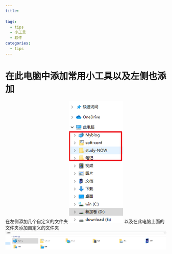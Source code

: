 ```yaml
---
title: 

tags:
  - tips
  - 小工具
  - 软件
categories: 
  - tips
---
```


# 在此电脑中添加常用小工具以及左侧也添加
在左侧添加几个自定义的文件夹
![title](https://raw.githubusercontent.com/zzzhbr/notebook-image/master/notebook/2019/09/22/1569147626705-1569147626733.png)
以及在此电脑上面的文件夹添加自定义的文件夹
![title](https://raw.githubusercontent.com/zzzhbr/notebook-image/master/notebook/2019/09/22/1569147671902-1569147671905.png)